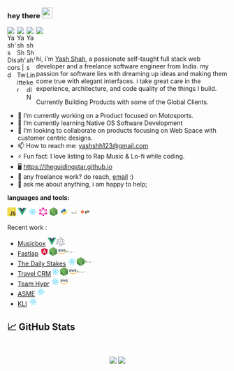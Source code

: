### hey there <img src="https://media.giphy.com/media/hvRJCLFzcasrR4ia7z/giphy.gif" width="25px" height="25px">
<a href="https://discord.gg/ftQWC6Un">
  <img align="left" alt="Yash's Discord" width="22px" src="https://raw.githubusercontent.com/peterthehan/peterthehan/master/assets/discord.svg" />
</a>
<a href="https://twitter.com/tweetsfromyash">
  <img align="left" alt="Yash Shah's | Twitter" width="22px" src="https://raw.githubusercontent.com/peterthehan/peterthehan/master/assets/twitter.svg" />
</a>
<a href="https://www.linkedin.com/in/yash-shah-5a76b735/">
  <img align="left" alt="Yash Shah's LinkedIN" width="22px" src="https://raw.githubusercontent.com/peterthehan/peterthehan/master/assets/linkedin.svg" />
</a>

![](https://visitor-badge.glitch.me/badge?page_id=theguidingstar.theguidingstar)

<br />

hi, i'm [Yash Shah](https://theguidingstar.github.io/), a passionate self-taught full stack web developer and a freelance software engineer from India. my passion for software lies with dreaming up ideas and making them come true with elegant interfaces. i take great care in the experience, architecture, and code quality of the things I build.

Currently Building Products with some of the Global Clients.

- 🔭 I’m currently working on a Product focused on Motosports.
- 🌱 I’m currently learning Native OS Software Development
- 👯 I’m looking to collaborate on products focusing on Web Space with customer centric designs.
- 📫 How to reach me: yashshh123@gmail.com
- ⚡ Fun fact: I love listing to Rap Music & Lo-fi while coding.
- 🖥 https://theguidingstar.github.io
- 💼 any freelance work? do reach, [email](mailto:yashshh123@gmail.com) :)
- 💬 ask me about anything, i am happy to help;

**languages and tools:**  

<code><img height="20" src="https://raw.githubusercontent.com/github/explore/80688e429a7d4ef2fca1e82350fe8e3517d3494d/topics/javascript/javascript.png"></code>
<code><img height="20" src="https://raw.githubusercontent.com/github/explore/80688e429a7d4ef2fca1e82350fe8e3517d3494d/topics/vue/vue.png"></code>
<code><img height="20" src="https://raw.githubusercontent.com/github/explore/80688e429a7d4ef2fca1e82350fe8e3517d3494d/topics/react/react.png"></code>
<code><img height="20" src="https://raw.githubusercontent.com/github/explore/5c058a388828bb5fde0bcafd4bc867b5bb3f26f3/topics/graphql/graphql.png"></code>
<code><img height="20" src="https://raw.githubusercontent.com/github/explore/80688e429a7d4ef2fca1e82350fe8e3517d3494d/topics/nodejs/nodejs.png"></code>
<code><img height="20" src="https://raw.githubusercontent.com/github/explore/80688e429a7d4ef2fca1e82350fe8e3517d3494d/topics/python/python.png"></code>
<code><img height="20" src="https://raw.githubusercontent.com/github/explore/80688e429a7d4ef2fca1e82350fe8e3517d3494d/topics/mysql/mysql.png"></code>
<code><img height="20" src="https://raw.githubusercontent.com/github/explore/80688e429a7d4ef2fca1e82350fe8e3517d3494d/topics/git/git.png"></code>

Recent work : 
- [Musicbox](https://usemusicbox.com) <code><img height="20" src="https://raw.githubusercontent.com/github/explore/80688e429a7d4ef2fca1e82350fe8e3517d3494d/topics/vue/vue.png"></code><code><img height="20" src="https://raw.githubusercontent.com/github/explore/80688e429a7d4ef2fca1e82350fe8e3517d3494d/topics/electron/electron.png"></code>
- [Fastlap](https://fastlap.com) <code><img height="20" src="https://raw.githubusercontent.com/github/explore/80688e429a7d4ef2fca1e82350fe8e3517d3494d/topics/angular/angular.png"></code><code><img height="20" src="https://raw.githubusercontent.com/github/explore/80688e429a7d4ef2fca1e82350fe8e3517d3494d/topics/nodejs/nodejs.png"></code><code><img height="20" src="https://raw.githubusercontent.com/github/explore/80688e429a7d4ef2fca1e82350fe8e3517d3494d/topics/aws/aws.png"></code><code><img height="20" src=https://raw.githubusercontent.com/github/explore/80688e429a7d4ef2fca1e82350fe8e3517d3494d/topics/mongodb/mongodb.png></code>
- [The Daily Stakes](https://thedailystakes.com) <code><img height="20" src="https://raw.githubusercontent.com/github/explore/80688e429a7d4ef2fca1e82350fe8e3517d3494d/topics/react/react.png"></code><code><img height="20" src="https://raw.githubusercontent.com/github/explore/80688e429a7d4ef2fca1e82350fe8e3517d3494d/topics/nodejs/nodejs.png"></code><code><img height="20" src=https://raw.githubusercontent.com/github/explore/80688e429a7d4ef2fca1e82350fe8e3517d3494d/topics/mongodb/mongodb.png></code>
- [Travel CRM](https://manasiktours.com)<code><img height="20" src="https://raw.githubusercontent.com/github/explore/80688e429a7d4ef2fca1e82350fe8e3517d3494d/topics/react/react.png"></code><code><img height="20" src="https://raw.githubusercontent.com/github/explore/80688e429a7d4ef2fca1e82350fe8e3517d3494d/topics/nodejs/nodejs.png"></code><code><img height="20" src="https://raw.githubusercontent.com/github/explore/80688e429a7d4ef2fca1e82350fe8e3517d3494d/topics/aws/aws.png"></code><code><img height="20" src=https://raw.githubusercontent.com/github/explore/80688e429a7d4ef2fca1e82350fe8e3517d3494d/topics/mongodb/mongodb.png></code>
- [Team Hypr](https://teamhypr.com) <code><img height="20" src="https://raw.githubusercontent.com/github/explore/80688e429a7d4ef2fca1e82350fe8e3517d3494d/topics/react/react.png"></code><code><img height="20" src="https://raw.githubusercontent.com/github/explore/80688e429a7d4ef2fca1e82350fe8e3517d3494d/topics/aws/aws.png"></code>
- [ASME](https://asme.org.sg) <code><img height="20" src="https://raw.githubusercontent.com/github/explore/80688e429a7d4ef2fca1e82350fe8e3517d3494d/topics/react/react.png"></code>
- [KLI](https://kli.one) <code><img height="20" src="https://raw.githubusercontent.com/github/explore/80688e429a7d4ef2fca1e82350fe8e3517d3494d/topics/react/react.png"></code>

## 📈 GitHub Stats
<br>
<p align="center">
  <img width="48%" src="https://github-readme-stats.vercel.app/api?username=theguidingstar&show_icons=true&theme=radical" />
  <img width="48%" src="https://github-readme-streak-stats.herokuapp.com/?user=theguidingstar&theme=radical" />
</p>
